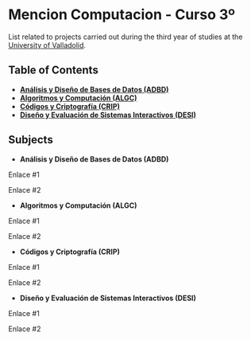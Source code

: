 # Mencion Computacion - Curso 3º
List related to projects carried out during the third year of studies at the [University of Valladolid](https://www.uva.es/export/sites/uva/).

## Table of Contents
- **[Análisis y Diseño de Bases de Datos (ADBD)](#item1)**
- **[Algoritmos y Computación (ALGC)](#item2)**
- **[Códigos y Criptografía (CRIP)](#item3)**
- **[Diseño y Evaluación de Sistemas Interactivos (DESI)](#item4)**


## Subjects
<a name="item1"></a>
 - **Análisis y Diseño de Bases de Datos (ADBD)**
 
  Enlace #1
  
  Enlace #2

<a name="item2"></a>
 - **Algoritmos y Computación (ALGC)**

  Enlace #1
  
  Enlace #2
   
<a name="item3"></a>
 - **Códigos y Criptografía (CRIP)**
 
  Enlace #1
  
  Enlace #2
 
<a name="item4"></a>
 - **Diseño y Evaluación de Sistemas Interactivos (DESI)**
 
  Enlace #1
  
  Enlace #2
